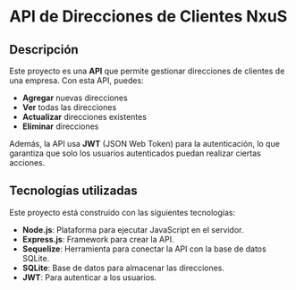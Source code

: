 # API de Direcciones de Clientes NxuS

## Descripción

Este proyecto es una **API** que permite gestionar direcciones de clientes de una empresa. Con esta API, puedes:

- **Agregar** nuevas direcciones
- **Ver** todas las direcciones
- **Actualizar** direcciones existentes
- **Eliminar** direcciones

Además, la API usa **JWT** (JSON Web Token) para la autenticación, lo que garantiza que solo los usuarios autenticados puedan realizar ciertas acciones.

## Tecnologías utilizadas

Este proyecto está construido con las siguientes tecnologías:

- **Node.js**: Plataforma para ejecutar JavaScript en el servidor.
- **Express.js**: Framework para crear la API.
- **Sequelize**: Herramienta para conectar la API con la base de datos SQLite.
- **SQLite**: Base de datos para almacenar las direcciones.
- **JWT**: Para autenticar a los usuarios.

